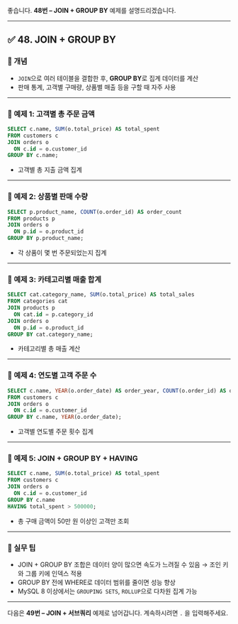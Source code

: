 좋습니다.
**48번 – JOIN + GROUP BY** 예제를 설명드리겠습니다.

---

## ✅ 48. JOIN + GROUP BY

### 📌 개념

* `JOIN`으로 여러 테이블을 결합한 후,
  **GROUP BY**로 집계 데이터를 계산
* 판매 통계, 고객별 구매량, 상품별 매출 등을 구할 때 자주 사용

---

### 📄 예제 1: 고객별 총 주문 금액

```sql
SELECT c.name, SUM(o.total_price) AS total_spent
FROM customers c
JOIN orders o
  ON c.id = o.customer_id
GROUP BY c.name;
```

* 고객별 총 지출 금액 집계

---

### 📄 예제 2: 상품별 판매 수량

```sql
SELECT p.product_name, COUNT(o.order_id) AS order_count
FROM products p
JOIN orders o
  ON p.id = o.product_id
GROUP BY p.product_name;
```

* 각 상품이 몇 번 주문되었는지 집계

---

### 📄 예제 3: 카테고리별 매출 합계

```sql
SELECT cat.category_name, SUM(o.total_price) AS total_sales
FROM categories cat
JOIN products p
  ON cat.id = p.category_id
JOIN orders o
  ON p.id = o.product_id
GROUP BY cat.category_name;
```

* 카테고리별 총 매출 계산

---

### 📄 예제 4: 연도별 고객 주문 수

```sql
SELECT c.name, YEAR(o.order_date) AS order_year, COUNT(o.order_id) AS orders_per_year
FROM customers c
JOIN orders o
  ON c.id = o.customer_id
GROUP BY c.name, YEAR(o.order_date);
```

* 고객별 연도별 주문 횟수 집계

---

### 📄 예제 5: JOIN + GROUP BY + HAVING

```sql
SELECT c.name, SUM(o.total_price) AS total_spent
FROM customers c
JOIN orders o
  ON c.id = o.customer_id
GROUP BY c.name
HAVING total_spent > 500000;
```

* 총 구매 금액이 50만 원 이상인 고객만 조회

---

### 🧠 실무 팁

* JOIN + GROUP BY 조합은 데이터 양이 많으면 속도가 느려질 수 있음 → 조인 키와 그룹 키에 인덱스 적용
* GROUP BY 전에 WHERE로 데이터 범위를 줄이면 성능 향상
* MySQL 8 이상에서는 `GROUPING SETS`, `ROLLUP`으로 다차원 집계 가능

---

다음은 **49번 – JOIN + 서브쿼리** 예제로 넘어갑니다.
계속하시려면 `.` 을 입력해주세요.
